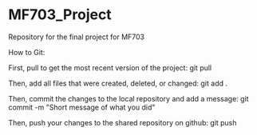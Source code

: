 # MF703_Project
Repository for the final project for MF703

How to Git:

First, pull to get the most recent version of the project:
    git pull

Then, add all files that were created, deleted, or changed:
    git add .

Then, commit the changes to the local repository and add a message:
    git commit -m "Short message of what you did"

Then, push your changes to the shared repository on github:
    git push
